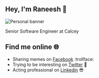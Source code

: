 ## Hey, I'm Raneesh 👋
![Personal banner](https://drive.google.com/uc?export=view&id=1RLBaSiSObBeNYMX6FKzQ0uZfplMelal_)

Senior Software Engineer at Calcey

## Find me online 🌐

* Sharing memes on [Facebook](https://www.facebook.com/raneesh.gomez) :trollface:
* Trying to be interesting on [Twitter](https://twitter.com/raneeshgo) 🌚
* Acting professional on [Linkedin](https://www.linkedin.com/in/raneesh-gomez2307) 😎
